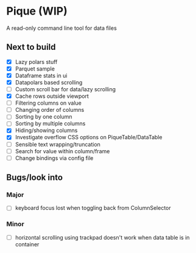 # Pique (WIP)

A read-only command line tool for data files

## Next to build

-   [x] Lazy polars stuff
-   [x] Parquet sample
-   [x] Dataframe stats in ui
-   [x] Datapolars based scrolling
-   [ ] Custom scroll bar for data/lazy scrolling
-   [x] Cache rows outside viewport
-   [ ] Filtering columns on value
-   [ ] Changing order of columns
-   [ ] Sorting by one column
-   [ ] Sorting by multiple columns
-   [x] Hiding/showing columns
-   [x] Investigate overflow CSS options on PiqueTable/DataTable
-   [ ] Sensible text wrapping/truncation
-   [ ] Search for value within column/frame
-   [ ] Change bindings via config file

## Bugs/look into

### Major

-   [ ] keyboard focus lost when toggling back from ColumnSelector

### Minor

-   [ ] horizontal scrolling using trackpad doesn't work when data table is in container
